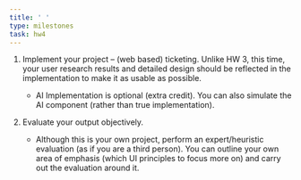 ```yaml
---
title: ' '
type: milestones
task: hw4
---
```


1. Implement your project – (web based) ticketing. Unlike HW 3, this time, your user research results and detailed design should be reflected in the implementation to make it as usable as possible.
   - AI Implementation is optional (extra credit). You can also simulate the AI component (rather than true implementation).

2. Evaluate your output objectively.
   - Although this is your own project, perform an expert/heuristic evaluation (as if you are a third person). You can outline your own area of emphasis (which UI principles to focus more on) and carry out the evaluation around it.